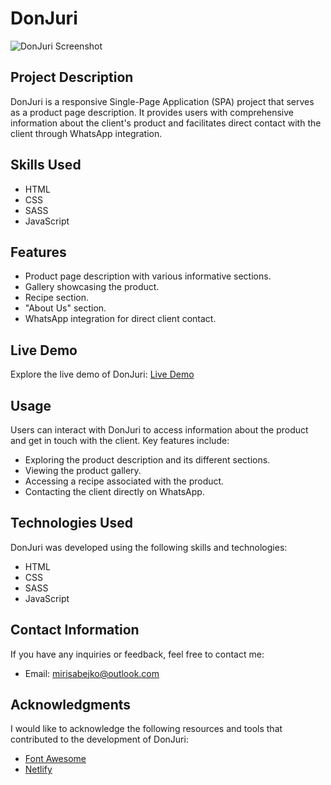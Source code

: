 # DonJuri

![DonJuri Screenshot](./img/donjuri-img.png)

## Project Description

DonJuri is a responsive Single-Page Application (SPA) project that serves as a product page description. It provides users with comprehensive information about the client's product and facilitates direct contact with the client through WhatsApp integration.

## Skills Used

- HTML
- CSS
- SASS
- JavaScript

## Features

- Product page description with various informative sections.
- Gallery showcasing the product.
- Recipe section.
- "About Us" section.
- WhatsApp integration for direct client contact.

## Live Demo

Explore the live demo of DonJuri: [Live Demo](https://donjuri.netlify.app/)

## Usage

Users can interact with DonJuri to access information about the product and get in touch with the client. Key features include:

- Exploring the product description and its different sections.
- Viewing the product gallery.
- Accessing a recipe associated with the product.
- Contacting the client directly on WhatsApp.

## Technologies Used

DonJuri was developed using the following skills and technologies:

- HTML
- CSS
- SASS
- JavaScript

## Contact Information

If you have any inquiries or feedback, feel free to contact me:

- Email: mirisabejko@outlook.com

## Acknowledgments

I would like to acknowledge the following resources and tools that contributed to the development of DonJuri:

- [Font Awesome](https://fontawesome.com/)
- [Netlify](https://www.netlify.com/)
